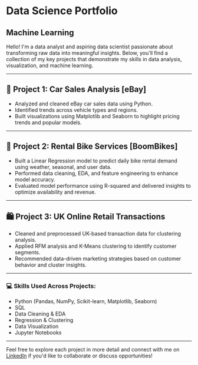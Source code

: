 # Data Science Portfolio

## Machine Learning

Hello! I'm a data analyst and aspiring data scientist passionate about transforming raw data into meaningful insights. Below, you'll find a collection of my key projects that demonstrate my skills in data analysis, visualization, and machine learning.

---

## 🚗 Project 1: Car Sales Analysis [eBay]

- Analyzed and cleaned eBay car sales data using Python.
- Identified trends across vehicle types and regions.
- Built visualizations using Matplotlib and Seaborn to highlight pricing trends and popular models.

---

## 🚴 Project 2: Rental Bike Services [BoomBikes]

- Built a Linear Regression model to predict daily bike rental demand using weather, seasonal, and user data.
- Performed data cleaning, EDA, and feature engineering to enhance model accuracy.
- Evaluated model performance using R-squared and delivered insights to optimize availability and revenue.

---

## 🛍️ Project 3: UK Online Retail Transactions

- Cleaned and preprocessed UK-based transaction data for clustering analysis.
- Applied RFM analysis and K-Means clustering to identify customer segments.
- Recommended data-driven marketing strategies based on customer behavior and cluster insights.

---

### 💻 Skills Used Across Projects:

- Python (Pandas, NumPy, Scikit-learn, Matplotlib, Seaborn)
- SQL
- Data Cleaning & EDA
- Regression & Clustering
- Data Visualization
- Jupyter Notebooks

---

Feel free to explore each project in more detail and connect with me on [LinkedIn]([https://www.linkedin.com/in/ashish-shukla05/]) if you'd like to collaborate or discuss opportunities!

